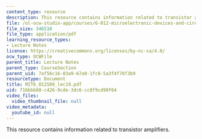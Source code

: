 ```yaml
---
content_type: resource
description: This resource contains information related to transistor amplifiers.
file: /ol-ocw-studio-app/courses/6-012-microelectronic-devices-and-circuits-spring-2009/716bbb88c4269cde3dc6cc8f9cd90f64_MIT6_012S09_lec19.pdf
file_size: 346510
file_type: application/pdf
learning_resource_types:
- Lecture Notes
license: https://creativecommons.org/licenses/by-nc-sa/4.0/
ocw_type: OCWFile
parent_title: Lecture Notes
parent_type: CourseSection
parent_uid: 7af56c16-03a9-67a9-1fc8-5a3f4f78f3b9
resourcetype: Document
title: MIT6_012S09_lec19.pdf
uid: 716bbb88-c426-9cde-3dc6-cc8f9cd90f64
video_files:
  video_thumbnail_file: null
video_metadata:
  youtube_id: null
---
```

This resource contains information related to transistor amplifiers.
